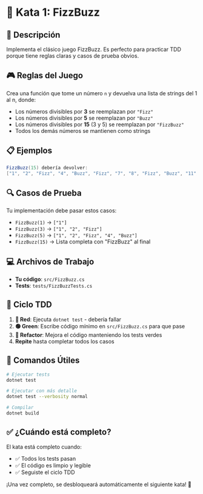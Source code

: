 # 🎯 Kata 1: FizzBuzz

## 📝 Descripción

Implementa el clásico juego FizzBuzz. Es perfecto para practicar TDD porque tiene reglas claras y casos de prueba obvios.

## 🎮 Reglas del Juego

Crea una función que tome un número `n` y devuelva una lista de strings del 1 al n, donde:

- Los números divisibles por **3** se reemplazan por `"Fizz"`
- Los números divisibles por **5** se reemplazan por `"Buzz"`  
- Los números divisibles por **15** (3 y 5) se reemplazan por `"FizzBuzz"`
- Todos los demás números se mantienen como strings

## 📋 Ejemplos

```csharp
FizzBuzz(15) debería devolver:
["1", "2", "Fizz", "4", "Buzz", "Fizz", "7", "8", "Fizz", "Buzz", "11", "Fizz", "13", "14", "FizzBuzz"]
```

## 🔍 Casos de Prueba

Tu implementación debe pasar estos casos:
- `FizzBuzz(1)` → `["1"]`
- `FizzBuzz(3)` → `["1", "2", "Fizz"]`
- `FizzBuzz(5)` → `["1", "2", "Fizz", "4", "Buzz"]`
- `FizzBuzz(15)` → Lista completa con "FizzBuzz" al final

## 💻 Archivos de Trabajo

- **Tu código**: `src/FizzBuzz.cs`
- **Tests**: `tests/FizzBuzzTests.cs`

## 🔄 Ciclo TDD

1. **🔴 Red**: Ejecuta `dotnet test` - debería fallar
2. **🟢 Green**: Escribe código mínimo en `src/FizzBuzz.cs` para que pase
3. **🔵 Refactor**: Mejora el código manteniendo los tests verdes
4. **Repite** hasta completar todos los casos

## 🚀 Comandos Útiles

```bash
# Ejecutar tests
dotnet test

# Ejecutar con más detalle
dotnet test --verbosity normal

# Compilar
dotnet build
```

## ✅ ¿Cuándo está completo?

El kata está completo cuando:
- ✅ Todos los tests pasan
- ✅ El código es limpio y legible
- ✅ Seguiste el ciclo TDD

¡Una vez completo, se desbloqueará automáticamente el siguiente kata! 🎉
